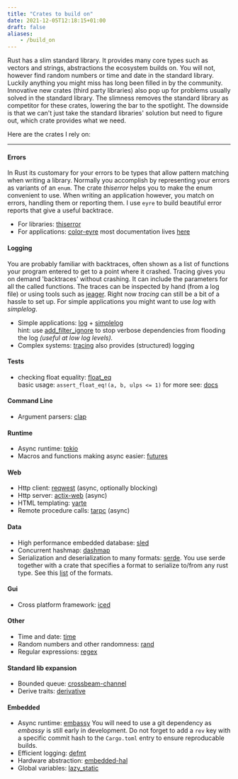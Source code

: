 ```yaml
---
title: "Crates to build on"
date: 2021-12-05T12:18:15+01:00
draft: false
aliases:
    - /build_on
---
```


Rust has a slim standard library. It provides many core types such as vectors and strings, abstractions the ecosystem builds on. You will not, however find random numbers or time and date in the standard library. Luckily anything you might miss has long been filled in by the community. Innovative new crates (third party libraries) also pop up for problems usually solved in the standard library. The slimness removes the standard library as competitor for these crates, lowering the bar to the spotlight. The downside is that we can't just take the standard libraries' solution but need to figure out, which crate provides what we need. 

Here are the crates I rely on:

***

#### Errors
In Rust its customary for your errors to be types that allow pattern matching when writing a library. Normally you accomplish by representing your errors as variants of an `enum`. The crate _thiserror_ helps you to make the enum convenient to use. When writing an application however, you match on errors, handling them or reporting them. I use `eyre` to build beautiful error reports that give a useful backtrace.

- For libraries: [thiserror](https://crates.io/crates/thiserror)
- For applications: [color-eyre](https://crates.io/crates/color-eyre) most documentation lives [here](https://docs.rs/eyre/latest/eyre)

#### Logging
You are probably familiar with backtraces, often shown as a list of functions your program entered to get to a point where it crashed. Tracing gives you on demand 'backtraces' without crashing. It can include the parameters for all the called functions. The traces can be inspected by hand (from a log file) or using tools such as [jeager](https://www.jaegertracing.io). Right now _tracing_ can still be a bit of a hassle to set up. For simple applications you might want to use _log_ with _simplelog_.

- Simple applications: [log](https://crates.io/crates/log) + [simplelog](https://crates.io/crates/simplelog) \
  hint: use [add_filter_ignore](https://docs.rs/simplelog/latest/simplelog/struct.ConfigBuilder.html#method.add_filter_ignore) to stop verbose dependencies from flooding the log _(useful at low log levels)._
- Complex systems: [tracing](https://crates.io/crates/tracing) also provides (structured) logging

#### Tests
- checking float equality: [float_eq](https://crates.io/crates/float_eq) \
	basic usage: `assert_float_eq!(a, b, ulps <= 1)` for more see: [docs](https://jtempest.github.io/float_eq-rs/book/tutorials/basic_usage.html)

#### Command Line
- Argument parsers: [clap](https://crates.io/crates/clap)

#### Runtime
- Async runtime: [tokio](https://crates.io/crates/tokio)
- Macros and functions making async easier: [futures](https://crates.io/crates/futures)

#### Web
- Http client: [reqwest](https://crates.io/crates/reqwest) (async, optionally blocking)
- Http server: [actix-web](https://crates.io/crates/actix-web) (async)
- HTML templating: [yarte](https://crates.io/crates/yarte)
- Remote procedure calls: [tarpc](https://crates.io/crates/tarpc) (async)

#### Data
- High performance embedded database: [sled](https://crates.io/crates/sled)
- Concurrent hashmap: [dashmap](https://crates.io/crates/dashmap)
- Serialization and deserialization to many formats: [serde](https://crates.io/crates/serde).
	You use serde together with a crate that specifies a format to serialize to/from any rust type. See this [list](https://docs.serde.rs/serde) of the formats.

#### Gui
- Cross platform framework: [iced](https://crates.io/crates/iced)

#### Other
- Time and date: [time](https://crates.io/crates/time)
- Random numbers and other randomness: [rand](https://crates.io/crates/rand)
- Regular expressions: [regex](https://crates.io/crates/regex)

#### Standard lib expansion
- Bounded queue: [crossbeam-channel](https://crates.io/crates/crossbeam-channel)
- Derive traits: [derivative](https://crates.io/crates/derivative)

#### Embedded
- Async runtime: [embassy](https://github.com/embassy-rs/embassy)
You will need to use a git dependency as _embassy_ is still early in development. Do not forget to add a `rev` key with a specific commit hash to the `Cargo.toml` entry to ensure reproducable builds.
- Efficient logging: [defmt](https://crates.io/crates/defmt)
- Hardware abstraction: [embedded-hal](https://crates.io/crates/embedded-hal)
- Global variables: [lazy\_static](https://crates.io/crates/lazy_static)
